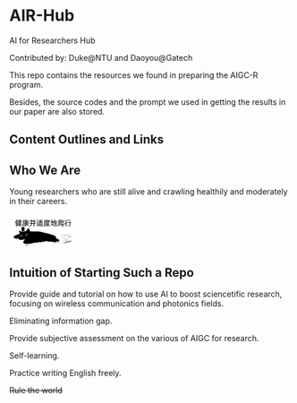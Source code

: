 # AIR-Hub

AI for Researchers Hub

Contributed by: Duke@NTU and Daoyou@Gatech



This repo contains the resources we found in preparing the AIGC-R program.

Besides, the source codes and the prompt we used in getting the results in our paper are also stored.



## Content Outlines and Links



## Who We Are

Young researchers who are still alive and crawling healthily and moderately in their careers.

![image-20230420133855095](./README.assets/image-20230420133855095.png)



## Intuition of Starting Such a Repo

Provide guide and tutorial on how to use AI to boost sciencetific research, focusing on wireless communication and photonics fields.

Eliminating information gap.

Provide subjective assessment on the various of AIGC for research.

Self-learning.

Practice writing English freely.

~~Rule the world~~

 

